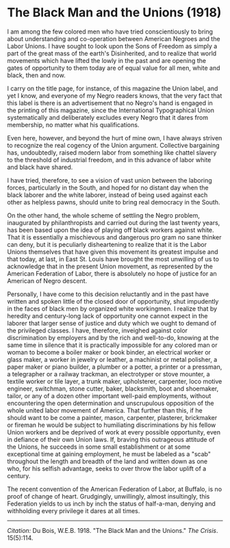 <!--
title:   The Black Man and the Unions
author:  Du Bois, W.E.B.
journal: The Crisis
year:    1918
volume:  15
issue:   5
pages:   114
-->
# The Black Man and the Unions (1918)

I am among the few colored men who have tried conscientiously to bring about understanding and co-operation between American Negroes and the Labor Unions. I have sought to look upon the Sons of Freedom as simply a part of the great mass of the earth's Disinherited, and to realize that world movements which have lifted the lowly in the past and are opening the gates of opportunity to them today are of equal value for all men, white and black, then and now.

I carry on the title page, for instance, of this magazine the Union label, and yet I know, and everyone of my Negro readers knows, that the very fact that this label is there is an advertisement that no Negro's hand is engaged in the printing of this magazine, since the International Typographical Union systematically and deliberately excludes every Negro that it dares from membership, no matter what his qualifications.

Even here, however, and beyond the hurt of mine own, I have always striven to recognize the real cogency of the Union argument. Collective bargaining has, undoubtedly, raised modern labor from something like chattel slavery to the threshold of industrial freedom, and in this advance of labor white and black have shared.

I have tried, therefore, to see a vision of vast union between the laboring forces, particularly in the South, and hoped for no distant day when the black laborer and the white laborer, instead of being used against each other as helpless pawns, should unite to bring real democracy in the South.

On the other hand, the whole scheme of settling the Negro problem, inaugurated by philanthropists and carried out during the last twenty years, has been based upon the idea of playing off black workers against white. That it is essentially a mischievous and dangerous pro­ gram no sane thinker can deny, but it is peculiarly disheartening to realize that it is the Labor Unions themselves that have given this movement its greatest impulse and that today, at last, in East St. Louis have brought the most unwilling of us to acknowledge that in the present Union movement, as represented by the American Federation of Labor, there is absolutely no hope of justice for an American of Negro descent.

Personally, I have come to this decision reluctantly and in the past have written and spoken little of the closed door of opportunity, shut impudently in the faces of black men by organized white workingmen. I realize that by heredity and century-long lack of opportunity one cannot expect in the laborer that larger sense of justice and duty which we ought to demand of the privileged classes. I have, therefore, inveighed against color discrimination by employers and by the rich and well-to-do, knowing at the same time in silence that it is practically impossible for any colored man or woman to become a boiler maker or book binder, an electrical worker or glass maker, a worker in jewelry or leather, a machinist or metal polisher, a paper maker or piano builder, a plumber or a potter, a printer or a pressman, a telegrapher or a railway trackman, an electrotyper or stove mounter, a textile worker or tile layer, a trunk maker, upholsterer, carpenter, loco­ motive engineer, switchman, stone cutter, baker, blacksmith, boot and shoemaker, tailor, or any of a dozen other important well-paid employments, without encountering the open determination and unscrupulous opposition of the whole united labor movement of America. That further than this, if he should want to be­ come a painter, mason, carpenter, plasterer, brickmaker or fireman he would be subject to humiliating dis­criminations by his fellow Union workers and be deprived of work at every possible opportunity, even in defiance of their own Union laws. If, braving this outrageous attitude of the Unions, he succeeds in some small establishment or at some exceptional time at gaining employment, he must be labeled as a "scab" throughout the length and breadth of the land and written down as one who, for his selfish advantage, seeks to over­ throw the labor uplift of a century.

The recent convention of the American Federation of Labor, at Buffalo, is no proof of change of heart. Grudgingly, unwillingly, almost insultingly, this Federation yields to us inch by inch the status of half-a-man, denying and withholding every privilege it dares at all times.

______________
*Citation:* Du Bois, W.E.B. 1918. "The Black Man and the Unions." *The Crisis*. 15(5):114.